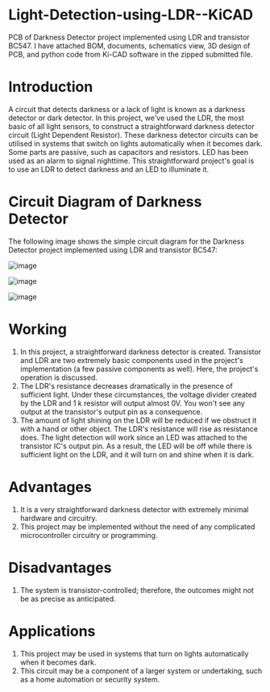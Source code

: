 # Light-Detection-using-LDR--KiCAD
PCB of Darkness Detector project implemented using LDR and transistor BC547. I have attached BOM, documents, schematics view, 3D design of PCB, and python code from Ki-CAD software in the zipped submitted file.

# Introduction
A circuit that detects darkness or a lack of light is known as a darkness detector or dark detector. In this
project, we've used the LDR, the most basic of all light sensors, to construct a straightforward darkness
detector circuit (Light Dependent Resistor). These darkness detector circuits can be utilised in systems
that switch on lights automatically when it becomes dark. Some parts are passive, such as capacitors and
resistors. LED has been used as an alarm to signal nighttime. This straightforward project's goal is to use
an LDR to detect darkness and an LED to illuminate it.
# Circuit Diagram of Darkness Detector
The following image shows the simple circuit diagram for the Darkness Detector project implemented
using LDR and transistor BC547:

![image](https://github.com/darknight2163/Light-Detection-using-LDR--KiCAD/assets/108399066/bfbba964-f4e4-42b9-9bb1-b5e33bc0bda7)

![image](https://github.com/darknight2163/Light-Detection-using-LDR--KiCAD/assets/108399066/308f78df-1036-4914-b787-385ece164312)

![image](https://github.com/darknight2163/Light-Detection-using-LDR--KiCAD/assets/108399066/6f482878-efe9-4625-b7a4-c8a197c28aca)

# Working
1. In this project, a straightforward darkness detector is created. Transistor and LDR are two
extremely basic components used in the project's implementation (a few passive components as
well). Here, the project's operation is discussed.
2. The LDR's resistance decreases dramatically in the presence of sufficient light. Under these
circumstances, the voltage divider created by the LDR and 1 k resistor will output almost 0V. You
won't see any output at the transistor's output pin as a consequence.
3. The amount of light shining on the LDR will be reduced if we obstruct it with a hand or other
object. The LDR's resistance will rise as resistance does. The light detection will work since an
LED was attached to the transistor IC's output pin. As a result, the LED will be off while there is
sufficient light on the LDR, and it will turn on and shine when it is dark.
# Advantages
1. It is a very straightforward darkness detector with extremely minimal hardware and circuitry.
2. This project may be implemented without the need of any complicated microcontroller circuitry
or programming.
# Disadvantages
1. The system is transistor-controlled; therefore, the outcomes might not be as precise as
anticipated.
# Applications
1. This project may be used in systems that turn on lights automatically when it becomes dark.
2. This circuit may be a component of a larger system or undertaking, such as a home automation or
security system.
